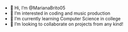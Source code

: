 - 👋 Hi, I’m @MarianaBrito05
- 👀 I’m interested in coding and music production
- 🌱 I’m currently learning Computer Science in college
- 💞️ I’m looking to collaborate on projects from any kind!

